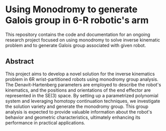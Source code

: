 # Using Monodromy to generate Galois group in 6-R robotic's arm 

This repository contains the code and documentation for an ongoing research project focused on using monodromy to solve inverse kinematic problem and to generate Galois group associated with given robot.

## Abstract

This project aims to develop a novel solution for the inverse kinematics problem in 6R wrist-partitioned robots using monodromy group analysis. The Denavit-Hartenberg parameters are employed to describe the robot's kinematics, and the positions and orientations of the end effector are represented in the SE(3) space. By setting up a parametrized polynomial system and leveraging homotopy continuation techniques, we investigate the solution variety and generate the monodromy group. This group analysis is expected to provide valuable information about the robot's behavior and geometric characteristics, ultimately enhancing its performance in practical applications.
